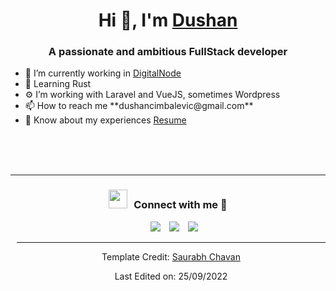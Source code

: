 <h1 align="center">Hi 👋, I'm <a href="https://linktr.ee/dushanc" target="blank">
Dushan</a></h1>
<h3 align="center">A passionate and ambitious FullStack developer</h3>


<div>
<ul>
<li> 🔭 I’m currently working in <a href="https://digitalnode.com/" target="blank">DigitalNode</a> </li>
<li> 🧠 Learning Rust</li>
<li> ⚙️ I’m working with Laravel and VueJS, sometimes Wordpress </li>
<li> 📫 How to reach me **dushancimbalevic@gmail.com** </li>
<li> 📄 Know about my experiences <a href="https://dushanc.me" target="blank">Resume</a>	</li>
</ul>	

</div>
<br/>
<br/>
<br/>
<hr/>
<h3 align="center" > <img src="https://media.giphy.com/media/iY8CRBdQXODJSCERIr/giphy.gif" width="30" height="30" style="margin-right: 10px;">Connect with me 🤝 </h3>

<p align="center">

 <div align="center"  class="icons-social" style="margin-left: 10px;">
       <a style="margin-left: 10px;"  target="_blank" href="https://www.linkedin.com/in/dushan-cimbaljevic/">
			<img src="https://img.icons8.com/doodle/40/000000/linkedin--v2.png"></a>
        <a style="margin-left: 10px;" target="_blank" href="https://gitlab.com/dushanC">
		<img src="https://img.icons8.com/doodle/40/000000/gitlab--v2.png"></a>
	 <a style="margin-left: 10px;" target="_blank" href="https://x.com/_dushan_c">
		<img src="https://img.icons8.com/doodle/40/000000/twitter--v2.png"></a>
  

</p>

---

Template Credit: [Saurabh Chavan](https://github.com/100rabhcsmc)

Last Edited on: 25/09/2022
